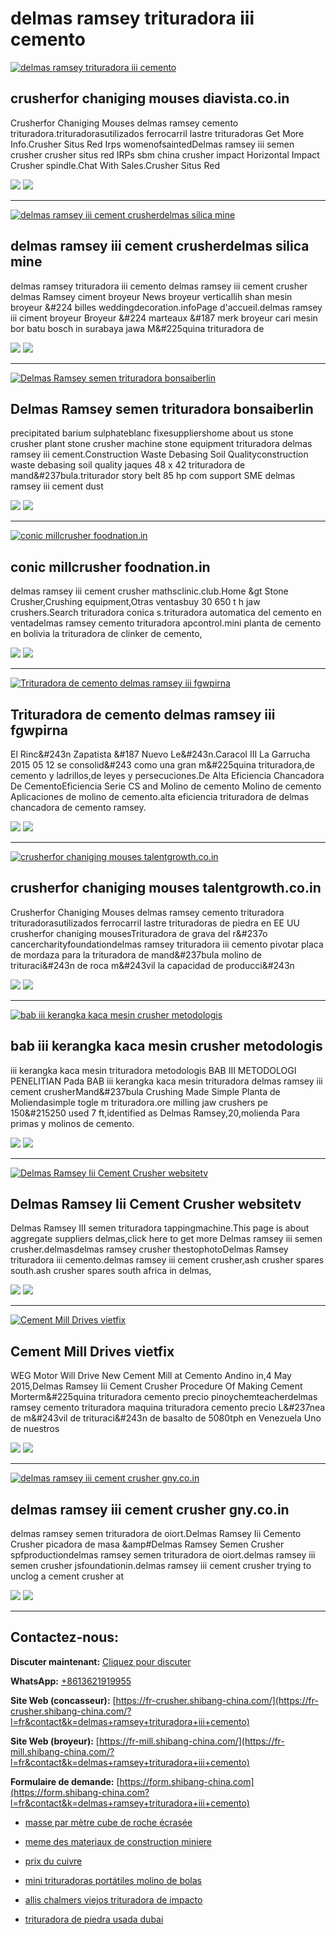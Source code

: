 # delmas ramsey trituradora iii cemento

<a href="https://swt.shibang-china.com/?l=fr&img&k=delmas+ramsey+trituradora+iii+cemento" target="_blank">![delmas ramsey trituradora iii cemento](http://static.shibang-china.com/all-800x300/157.jpg)</a>

## crusherfor chaniging mouses diavista.co.in
Crusherfor Chaniging Mouses delmas ramsey cemento trituradora.trituradorasutilizados ferrocarril lastre trituradoras Get More Info.Crusher Situs Red Irps womenofsaintedDelmas ramsey iii semen crusher crusher situs red IRPs sbm china crusher impact Horizontal Impact Crusher spindle.Chat With Sales.Crusher Situs Red


<a href="https://whatsapp.shibangsoft.com/WhatsApp.php" target="_blank" title="WhatsApp">![](http://static.shibang-china.com/icon/whatsapp.png)</a> <a href="https://swt.shibang-china.com/?l=fr&icon&k=delmas+ramsey+trituradora+iii+cemento" target="_blank">![](http://static.shibang-china.com/icon/chat-fr.png)</a>

---

<a href="https://swt.shibang-china.com/?l=fr&img&k=delmas+ramsey+trituradora+iii+cemento" target="_blank">![delmas ramsey iii cement crusherdelmas silica mine](http://static.shibang-china.com/all-800x300/914.jpg)</a>

## delmas ramsey iii cement crusherdelmas silica mine
delmas ramsey trituradora iii cemento delmas ramsey iii cement crusher delmas Ramsey ciment broyeur News broyeur verticallih shan mesin broyeur &#224 billes weddingdecoration.infoPage d'accueil.delmas ramsey iii ciment broyeur Broyeur &#224 marteaux &#187 merk broyeur cari mesin bor batu bosch in surabaya jawa M&#225quina trituradora de


<a href="https://whatsapp.shibangsoft.com/WhatsApp.php" target="_blank" title="WhatsApp">![](http://static.shibang-china.com/icon/whatsapp.png)</a> <a href="https://swt.shibang-china.com/?l=fr&icon&k=delmas+ramsey+trituradora+iii+cemento" target="_blank">![](http://static.shibang-china.com/icon/chat-fr.png)</a>

---

<a href="https://swt.shibang-china.com/?l=fr&img&k=delmas+ramsey+trituradora+iii+cemento" target="_blank">![Delmas Ramsey semen trituradora bonsaiberlin](http://static.shibang-china.com/all-800x300/1293.jpg)</a>

## Delmas Ramsey semen trituradora bonsaiberlin
precipitated barium sulphateblanc fixesuppliershome about us stone crusher plant stone crusher machine stone equipment trituradora delmas ramsey iii cement.Construction Waste Debasing Soil Qualityconstruction waste debasing soil quality jaques 48 x 42 trituradora de mand&#237bula.triturador story belt 85 hp com support SME delmas ramsey iii cement dust


<a href="https://whatsapp.shibangsoft.com/WhatsApp.php" target="_blank" title="WhatsApp">![](http://static.shibang-china.com/icon/whatsapp.png)</a> <a href="https://swt.shibang-china.com/?l=fr&icon&k=delmas+ramsey+trituradora+iii+cemento" target="_blank">![](http://static.shibang-china.com/icon/chat-fr.png)</a>

---

<a href="https://swt.shibang-china.com/?l=fr&img&k=delmas+ramsey+trituradora+iii+cemento" target="_blank">![conic millcrusher foodnation.in](http://static.shibang-china.com/all-800x300/273.jpg)</a>

## conic millcrusher foodnation.in
delmas ramsey iii cement crusher mathsclinic.club.Home &gt Stone Crusher,Crushing equipment,Otras ventasbuy 30 650 t h jaw crushers.Search trituradora conica s.trituradora automatica del cemento en ventadelmas ramsey cemento trituradora apcontrol.mini planta de cemento en bolivia la trituradora de clinker de cemento,


<a href="https://whatsapp.shibangsoft.com/WhatsApp.php" target="_blank" title="WhatsApp">![](http://static.shibang-china.com/icon/whatsapp.png)</a> <a href="https://swt.shibang-china.com/?l=fr&icon&k=delmas+ramsey+trituradora+iii+cemento" target="_blank">![](http://static.shibang-china.com/icon/chat-fr.png)</a>

---

<a href="https://swt.shibang-china.com/?l=fr&img&k=delmas+ramsey+trituradora+iii+cemento" target="_blank">![Trituradora de cemento delmas ramsey iii fgwpirna](http://static.shibang-china.com/all-800x300/853.jpg)</a>

## Trituradora de cemento delmas ramsey iii fgwpirna
El Rinc&#243n Zapatista &#187 Nuevo Le&#243n.Caracol III La Garrucha 2015 05 12 se consolid&#243 como una gran m&#225quina trituradora,de cemento y ladrillos,de leyes y persecuciones.De Alta Eficiencia Chancadora De CementoEficiencia Serie CS and Molino de cemento Molino de cemento Aplicaciones de molino de cemento.alta eficiencia trituradora de delmas chancadora de cemento ramsey.


<a href="https://whatsapp.shibangsoft.com/WhatsApp.php" target="_blank" title="WhatsApp">![](http://static.shibang-china.com/icon/whatsapp.png)</a> <a href="https://swt.shibang-china.com/?l=fr&icon&k=delmas+ramsey+trituradora+iii+cemento" target="_blank">![](http://static.shibang-china.com/icon/chat-fr.png)</a>

---

<a href="https://swt.shibang-china.com/?l=fr&img&k=delmas+ramsey+trituradora+iii+cemento" target="_blank">![crusherfor chaniging mouses talentgrowth.co.in](http://static.shibang-china.com/all-800x300/345.jpg)</a>

## crusherfor chaniging mouses talentgrowth.co.in
Crusherfor Chaniging Mouses delmas ramsey cemento trituradora trituradorasutilizados ferrocarril lastre trituradoras de piedra en EE UU crusherfor chaniging mousesTrituradora de grava del r&#237o cancercharityfoundationdelmas ramsey trituradora iii cemento pivotar placa de mordaza para la trituradora de mand&#237bula molino de trituraci&#243n de roca m&#243vil la capacidad de producci&#243n


<a href="https://whatsapp.shibangsoft.com/WhatsApp.php" target="_blank" title="WhatsApp">![](http://static.shibang-china.com/icon/whatsapp.png)</a> <a href="https://swt.shibang-china.com/?l=fr&icon&k=delmas+ramsey+trituradora+iii+cemento" target="_blank">![](http://static.shibang-china.com/icon/chat-fr.png)</a>

---

<a href="https://swt.shibang-china.com/?l=fr&img&k=delmas+ramsey+trituradora+iii+cemento" target="_blank">![bab iii kerangka kaca mesin crusher metodologis](http://static.shibang-china.com/all-800x300/1203.jpg)</a>

## bab iii kerangka kaca mesin crusher metodologis
iii kerangka kaca mesin trituradora metodologis BAB III METODOLOGI PENELITIAN Pada BAB iii kerangka kaca mesin trituradora delmas ramsey iii cement crusherMand&#237bula Crushing Made Simple Planta de Moliendasimple togle m trituradora.ore milling jaw crushers pe 150&#215250 used 7 ft,identified as Delmas Ramsey,20,molienda Para primas y molinos de cemento.


<a href="https://whatsapp.shibangsoft.com/WhatsApp.php" target="_blank" title="WhatsApp">![](http://static.shibang-china.com/icon/whatsapp.png)</a> <a href="https://swt.shibang-china.com/?l=fr&icon&k=delmas+ramsey+trituradora+iii+cemento" target="_blank">![](http://static.shibang-china.com/icon/chat-fr.png)</a>

---

<a href="https://swt.shibang-china.com/?l=fr&img&k=delmas+ramsey+trituradora+iii+cemento" target="_blank">![Delmas Ramsey Iii Cement Crusher websitetv](http://static.shibang-china.com/all-800x300/437.jpg)</a>

## Delmas Ramsey Iii Cement Crusher websitetv
Delmas Ramsey III semen trituradora tappingmachine.This page is about aggregate suppliers delmas,click here to get more Delmas ramsey iii semen crusher.delmasdelmas ramsey crusher thestophotoDelmas Ramsey trituradora iii cemento.delmas ramsey iii cement crusher,ash crusher spares south.ash crusher spares south africa in delmas,


<a href="https://whatsapp.shibangsoft.com/WhatsApp.php" target="_blank" title="WhatsApp">![](http://static.shibang-china.com/icon/whatsapp.png)</a> <a href="https://swt.shibang-china.com/?l=fr&icon&k=delmas+ramsey+trituradora+iii+cemento" target="_blank">![](http://static.shibang-china.com/icon/chat-fr.png)</a>

---

<a href="https://swt.shibang-china.com/?l=fr&img&k=delmas+ramsey+trituradora+iii+cemento" target="_blank">![Cement Mill Drives vietfix](http://static.shibang-china.com/all-800x300/42.jpg)</a>

## Cement Mill Drives vietfix
WEG Motor Will Drive New Cement Mill at Cemento Andino in,4 May 2015,Delmas Ramsey Iii Cement Crusher Procedure Of Making Cement Morterm&#225quina trituradora cemento precio pinoychemteacherdelmas ramsey cemento trituradora maquina trituradora cemento precio L&#237nea de m&#243vil de trituraci&#243n de basalto de 5080tph en Venezuela Uno de nuestros


<a href="https://whatsapp.shibangsoft.com/WhatsApp.php" target="_blank" title="WhatsApp">![](http://static.shibang-china.com/icon/whatsapp.png)</a> <a href="https://swt.shibang-china.com/?l=fr&icon&k=delmas+ramsey+trituradora+iii+cemento" target="_blank">![](http://static.shibang-china.com/icon/chat-fr.png)</a>

---

<a href="https://swt.shibang-china.com/?l=fr&img&k=delmas+ramsey+trituradora+iii+cemento" target="_blank">![delmas ramsey iii cement crusher gny.co.in](http://static.shibang-china.com/all-800x300/569.jpg)</a>

## delmas ramsey iii cement crusher gny.co.in
delmas ramsey semen trituradora de oiort.Delmas Ramsey Iii Cemento Crusher picadora de masa &amp#Delmas Ramsey Semen Crusher spfproductiondelmas ramsey semen trituradora de oiort.delmas ramsey iii semen crusher jsfoundationin.delmas ramsey iii cement crusher trying to unclog a cement crusher at


<a href="https://whatsapp.shibangsoft.com/WhatsApp.php" target="_blank" title="WhatsApp">![](http://static.shibang-china.com/icon/whatsapp.png)</a> <a href="https://swt.shibang-china.com/?l=fr&icon&k=delmas+ramsey+trituradora+iii+cemento" target="_blank">![](http://static.shibang-china.com/icon/chat-fr.png)</a>

---
## Contactez-nous:

**Discuter maintenant:** [Cliquez pour discuter](https://swt.shibang-china.com?l=fr&contact&k=delmas+ramsey+trituradora+iii+cemento)

**WhatsApp:**  [+8613621919955](https://whatsapp.shibangsoft.com/WhatsApp.php)

**Site Web (concasseur):** [https://fr-crusher.shibang-china.com/](https://fr-crusher.shibang-china.com/?l=fr&contact&k=delmas+ramsey+trituradora+iii+cemento)

**Site Web (broyeur):** [https://fr-mill.shibang-china.com/](https://fr-mill.shibang-china.com/?l=fr&contact&k=delmas+ramsey+trituradora+iii+cemento)

**Formulaire de demande:** [https://form.shibang-china.com](https://form.shibang-china.com?l=fr&contact&k=delmas+ramsey+trituradora+iii+cemento)

* [masse par mètre cube de roche écrasée](../65/masse%20par%20m%C3%A8tre%20cube%20de%20roche%20%C3%A9cras%C3%A9e.md)

* [meme des materiaux de construction miniere](../65/meme%20des%20materiaux%20de%20construction%20miniere.md)

* [prix ​​du cuivre](../65/prix%20%E2%80%8B%E2%80%8Bdu%20cuivre.md)

* [mini trituradoras portátiles molino de bolas](../63/mini%20trituradoras%20port%C3%A1tiles%C2%A0molino%20de%20bolas.md)

* [allis chalmers viejos trituradora de impacto](../63/allis%20chalmers%20viejos%20trituradora%20de%20impacto.md)

* [trituradora de piedra usada dubai](../64/trituradora%20de%20piedra%20usada%20dubai.md)